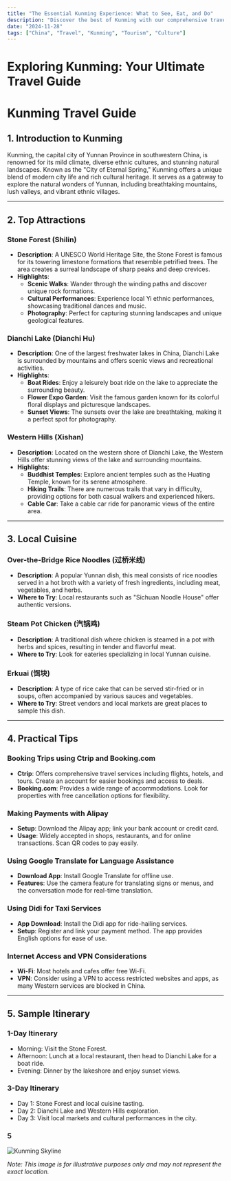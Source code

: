 ```yaml
---
title: "The Essential Kunming Experience: What to See, Eat, and Do"
description: "Discover the best of Kunming with our comprehensive travel guide. Explore top attractions, savor local cuisine, and get insider tips for an unforgettable Chinese adventure."
date: "2024-11-28"
tags: ["China", "Travel", "Kunming", "Tourism", "Culture"]
---
```


# Exploring Kunming: Your Ultimate Travel Guide

# Kunming Travel Guide

## 1. Introduction to Kunming
Kunming, the capital city of Yunnan Province in southwestern China, is renowned for its mild climate, diverse ethnic cultures, and stunning natural landscapes. Known as the "City of Eternal Spring," Kunming offers a unique blend of modern city life and rich cultural heritage. It serves as a gateway to explore the natural wonders of Yunnan, including breathtaking mountains, lush valleys, and vibrant ethnic villages.

---

## 2. Top Attractions

### Stone Forest (Shilin)
- **Description**: A UNESCO World Heritage Site, the Stone Forest is famous for its towering limestone formations that resemble petrified trees. The area creates a surreal landscape of sharp peaks and deep crevices.
- **Highlights**:
  - **Scenic Walks**: Wander through the winding paths and discover unique rock formations.
  - **Cultural Performances**: Experience local Yi ethnic performances, showcasing traditional dances and music.
  - **Photography**: Perfect for capturing stunning landscapes and unique geological features.

### Dianchi Lake (Dianchi Hu)
- **Description**: One of the largest freshwater lakes in China, Dianchi Lake is surrounded by mountains and offers scenic views and recreational activities.
- **Highlights**:
  - **Boat Rides**: Enjoy a leisurely boat ride on the lake to appreciate the surrounding beauty.
  - **Flower Expo Garden**: Visit the famous garden known for its colorful floral displays and picturesque landscapes.
  - **Sunset Views**: The sunsets over the lake are breathtaking, making it a perfect spot for photography.

### Western Hills (Xishan)
- **Description**: Located on the western shore of Dianchi Lake, the Western Hills offer stunning views of the lake and surrounding mountains.
- **Highlights**:
  - **Buddhist Temples**: Explore ancient temples such as the Huating Temple, known for its serene atmosphere.
  - **Hiking Trails**: There are numerous trails that vary in difficulty, providing options for both casual walkers and experienced hikers.
  - **Cable Car**: Take a cable car ride for panoramic views of the entire area.

---

## 3. Local Cuisine

### Over-the-Bridge Rice Noodles (过桥米线)
- **Description**: A popular Yunnan dish, this meal consists of rice noodles served in a hot broth with a variety of fresh ingredients, including meat, vegetables, and herbs.
- **Where to Try**: Local restaurants such as "Sichuan Noodle House" offer authentic versions.

### Steam Pot Chicken (汽锅鸡)
- **Description**: A traditional dish where chicken is steamed in a pot with herbs and spices, resulting in tender and flavorful meat.
- **Where to Try**: Look for eateries specializing in local Yunnan cuisine.

### Erkuai (饵块)
- **Description**: A type of rice cake that can be served stir-fried or in soups, often accompanied by various sauces and vegetables.
- **Where to Try**: Street vendors and local markets are great places to sample this dish.

---

## 4. Practical Tips

### Booking Trips using Ctrip and Booking.com
- **Ctrip**: Offers comprehensive travel services including flights, hotels, and tours. Create an account for easier bookings and access to deals.
- **Booking.com**: Provides a wide range of accommodations. Look for properties with free cancellation options for flexibility.

### Making Payments with Alipay
- **Setup**: Download the Alipay app; link your bank account or credit card.
- **Usage**: Widely accepted in shops, restaurants, and for online transactions. Scan QR codes to pay easily.

### Using Google Translate for Language Assistance
- **Download App**: Install Google Translate for offline use.
- **Features**: Use the camera feature for translating signs or menus, and the conversation mode for real-time translation.

### Using Didi for Taxi Services
- **App Download**: Install the Didi app for ride-hailing services.
- **Setup**: Register and link your payment method. The app provides English options for ease of use.

### Internet Access and VPN Considerations
- **Wi-Fi**: Most hotels and cafes offer free Wi-Fi.
- **VPN**: Consider using a VPN to access restricted websites and apps, as many Western services are blocked in China.

---

## 5. Sample Itinerary

### 1-Day Itinerary
- Morning: Visit the Stone Forest.
- Afternoon: Lunch at a local restaurant, then head to Dianchi Lake for a boat ride.
- Evening: Dinner by the lakeshore and enjoy sunset views.

### 3-Day Itinerary
- Day 1: Stone Forest and local cuisine tasting.
- Day 2: Dianchi Lake and Western Hills exploration.
- Day 3: Visit local markets and cultural performances in the city.

### 5

<img src="https://source.unsplash.com/1600x900/?Kunming,cityscape" alt="Kunming Skyline" loading="lazy">

*Note: This image is for illustrative purposes only and may not represent the exact location.*

